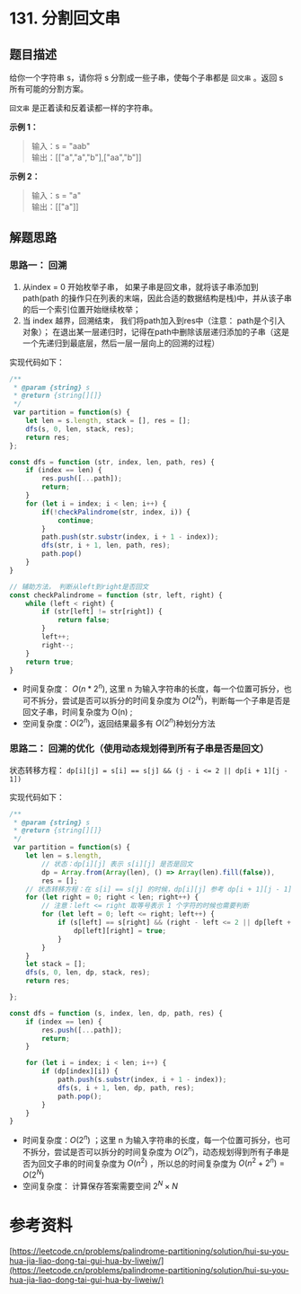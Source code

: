 # 131. 分割回文串  
## 题目描述  
给你一个字符串 s，请你将 s 分割成一些子串，使每个子串都是 `回文串` 。返回 s 所有可能的分割方案。  

`回文串` 是正着读和反着读都一样的字符串。  

**示例 1：**  
> 输入：s = "aab"  
> 输出：[["a","a","b"],["aa","b"]]  

**示例 2：**  
> 输入：s = "a"  
> 输出：[["a"]]  


## 解题思路
### 思路一： 回溯
1. 从index = 0 开始枚举子串， 如果子串是回文串，就将该子串添加到path(path 的操作只在列表的末端，因此合适的数据结构是栈)中，并从该子串的后一个索引位置开始继续枚举；  
2. 当 index 越界，回溯结束， 我们将path加入到res中（注意： path是个引入对象）； 在退出某一层递归时，记得在path中删除该层递归添加的子串（这是一个先递归到最底层，然后一层一层向上的回溯的过程）  

实现代码如下：   
```javascript
/**
 * @param {string} s
 * @return {string[][]}
 */
 var partition = function(s) {
    let len = s.length, stack = [], res = [];
    dfs(s, 0, len, stack, res);
    return res;
};

const dfs = function (str, index, len, path, res) {
    if (index == len) {
        res.push([...path]);
        return; 
    }
    for (let i = index; i < len; i++) {
        if(!checkPalindrome(str, index, i)) {
            continue;
        }
        path.push(str.substr(index, i + 1 - index));
        dfs(str, i + 1, len, path, res);
        path.pop()
    }
}

// 辅助方法， 判断从left到right是否回文
const checkPalindrome = function (str, left, right) {
    while (left < right) {
        if (str[left] != str[right]) {
            return false;
        }
        left++;
        right--;
    }
    return true;
}
```

- 时间复杂度： $O(n * 2^n)$, 这里 n 为输入字符串的长度，每一个位置可拆分，也可不拆分，尝试是否可以拆分的时间复杂度为 $O(2^N)$，判断每一个子串是否是回文子串，时间复杂度为 O(n) ;    
- 空间复杂度：$O(2 ^ n)$，返回结果最多有 $O(2 ^ n)$种划分方法  

### 思路二： 回溯的优化（使用动态规划得到所有子串是否是回文）
状态转移方程：  `dp[i][j] = s[i] == s[j] && (j - i <= 2 || dp[i + 1][j - 1])`

实现代码如下：  

```javascript
/**
 * @param {string} s
 * @return {string[][]}
 */
 var partition = function(s) {
    let len = s.length, 
        // 状态：dp[i][j] 表示 s[i][j] 是否是回文
        dp = Array.from(Array(len), () => Array(len).fill(false)),
        res = [];
    // 状态转移方程：在 s[i] == s[j] 的时候，dp[i][j] 参考 dp[i + 1][j - 1]
    for (let right = 0; right < len; right++) {
        // 注意：left <= right 取等号表示 1 个字符的时候也需要判断
        for (let left = 0; left <= right; left++) {
            if (s[left] == s[right] && (right - left <= 2 || dp[left + 1][right - 1])) {
                dp[left][right] = true;
            }
        }
    }
    let stack = [];
    dfs(s, 0, len, dp, stack, res);
    return res;

};

const dfs = function (s, index, len, dp, path, res) {
    if (index == len) {
        res.push([...path]);
        return;
    }

    for (let i = index; i < len; i++) {
        if (dp[index][i]) {
            path.push(s.substr(index, i + 1 - index));
            dfs(s, i + 1, len, dp, path, res);
            path.pop();
        }
    }
} 
```
- 时间复杂度：$O(2^n)$ ；这里 n 为输入字符串的长度，每一个位置可拆分，也可不拆分，尝试是否可以拆分的时间复杂度为 $O(2^n)$，动态规划得到所有子串是否为回文子串的时间复杂度为 $O(n^2)$ ，所以总的时间复杂度为 $O(n^2 + 2^n) = O(2^N)$ 
- 空间复杂度： 计算保存答案需要空间 $2^N \times N$  



# 参考资料   
[https://leetcode.cn/problems/palindrome-partitioning/solution/hui-su-you-hua-jia-liao-dong-tai-gui-hua-by-liweiw/](https://leetcode.cn/problems/palindrome-partitioning/solution/hui-su-you-hua-jia-liao-dong-tai-gui-hua-by-liweiw/)